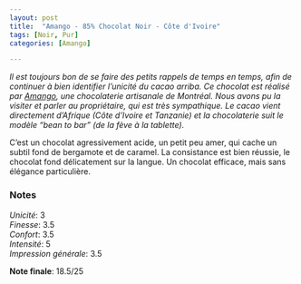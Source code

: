 ```yaml
---
layout: post
title:  "Amango - 85% Chocolat Noir - Côte d'Ivoire"
tags: [Noir, Pur] 
categories: [Amango]

---
```


_Il est toujours bon de se faire des petits rappels de temps en temps, afin de continuer à bien identifier l’unicité du cacao arriba.
Ce chocolat est réalisé par [Amango](https://www.amangocacao.com/), une chocolaterie artisanale de Montréal. Nous avons pu la visiter et parler au propriétaire, qui est très sympathique. Le cacao vient directement d’Afrique (Côte d’Ivoire et Tanzanie) et la chocolaterie suit le modèle “bean to bar” (de la fève à la tablette)._

C’est un chocolat agressivement acide, un petit peu amer, qui cache un subtil fond de bergamote et de caramel. La consistance est bien réussie, le chocolat fond délicatement sur la langue. 
Un chocolat efficace,  mais sans élégance particulière.


### Notes

_Unicité_: 3  
_Finesse_: 3.5  
_Confort_: 3.5  
_Intensité_: 5  
_Impression générale_: 3.5

**Note finale**: 18.5/25